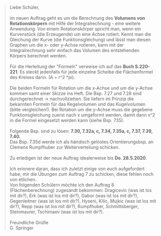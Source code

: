 > Liebe Schüler,<br><br>im neuen Auftrag geht es um die Berechnung des **Volumens von Rotationskörpern** mit Hilfe der Integralrechnung - eine weitere Anwendung. Von einem Rotationskörper spricht man, wenn ein Kurvenstück (die Erzeugende) um eine Achse rotiert. Kennt man die Gleichung der Kurve (die Funktionsgleichung) und lässt man diesen Graphen um die x- oder y-Achse rotieren, kann mit der Integralrechnung sehr einfach das Volumen des entstehenden Körpers berechnet werden.<br><br>Für die Herleitung der "Formeln" verweise ich auf das **Buch S.220-221**. Es steckt jedenfalls für jede einzelne Scheibe die Flächenformel des Kreises darin. (A = r^2 *pi).<br><br>Die beiden Formeln für Rotation um die x-Achse und um die y-Achse kommen samt einer Skizze ins Heft. Die Bsp. 7.27 und 7.28 sind durchgerechnet -> nachvollziehen. Sie liefern im Prinzip die bekannten Formeln für das Kegelvolumen und das Kugelvolumen (bitte vergleichen!). Bei Rotation um die y-Achse muss die gegebene Funktionsgleichung zuerst nach x umgeformt werden, damit dann x^2 in die Formel eingesetzt werden kann (siehe Bsp. 735).<br><br>Folgende Bsp. sind zu lösen: **7.30, 7.32a, c, 7.34, 7.35a, c, 7.37, 7.39, 7.40.**<br>Das Bsp. 7.35d werde ich als händisch gelöstes Orientierungsbsp. an Clemens Rumpfhuber zur Weiterverteilung schicken.<br><br>Zu erledigen ist der neue Auftrag idealerweise bis **Do. 28.5.2020**.<br><br>Ich erinnere daran, dass ich zuletzt einige von euch aufgefordert habe, mir die Übungen zum Auftrag 7 zu schicken, diese fehlen noch von etlichen.<br>Von folgenden Schülern möchte ich den Auftrag 8 (Flächenberechnung) zugesandt bekommen: Dragicevic (was ist los mit dir?), Erk (was ist los mit dir?), Gabor (was ist los mit dir?), Gegenleitner (was ist los mit dir?), Hyseni, Kilic, Mujkic (was ist los mit dir?), Repp (was ist los mit dir?), Rumpfhuber, Schmittsberger, Steinmaurer, Tschimaev (was ist los mit dir?).<br><br>Freundliche Grüße<br>G. Springer
